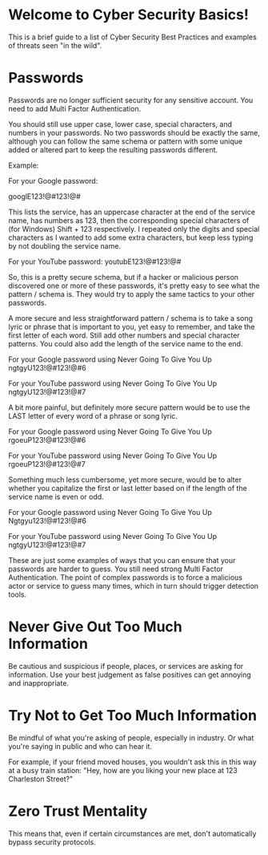 # Welcome to Cyber Security Basics!

This is a brief guide to a list of Cyber Security Best Practices and examples of threats seen "in the wild".

# Passwords

Passwords are no longer sufficient security for any sensitive account. You need to add Multi Factor 
Authentication. 

You should still use upper case, lower case, special characters, and numbers in your passwords. No two 
passwords should be exactly the same, although you can follow the same schema or pattern with some 
unique added or altered part to keep the resulting passwords different.

Example:

For your Google password:

googlE123!@#123!@#

This lists the service, has an uppercase character at the end of the service name, has numbers as 123,
then the corresponding special characters of (for Windows) Shift + 123 respectively. I repeated only 
the digits and special characters as I wanted to add some extra characters, but keep less typing by
not doubling the service name. 

For your YouTube password:
youtubE123!@#123!@#

So, this is a pretty secure schema, but if a hacker or malicious person discovered one or more of these
passwords, it's pretty easy to see what the pattern / schema is. They would try to apply the same tactics
to your other passwords. 

A more secure and less straightforward pattern / schema is to take a song lyric or phrase that is 
important to you, yet easy to remember, and take the first letter of each word. Still add other numbers
and special character patterns. You could also add the length of the service name to the end. 

For your Google password using Never Going To Give You Up
ngtgyU123!@#123!@#6


For your YouTube password using Never Going To Give You Up
ngtgyU123!@#123!@#7

A bit more painful, but definitely more secure pattern would be to use the LAST letter of every word
of a phrase or song lyric.

For your Google password using Never Going To Give You Up
rgoeuP123!@#123!@#6


For your YouTube password using Never Going To Give You Up
rgoeuP123!@#123!@#7

Something much less cumbersome, yet more secure, would be to alter whether you capitalize the first 
or last letter based on if the length of the service name is even or odd. 

For your Google password using Never Going To Give You Up
Ngtgyu123!@#123!@#6


For your YouTube password using Never Going To Give You Up
ngtgyU123!@#123!@#7

These are just some examples of ways that you can ensure that your passwords are harder to guess. You
still need strong Multi Factor Authentication. The point of complex passwords is to force a malicious
actor or service to guess many times, which in turn should trigger detection tools. 


# Never Give Out Too Much Information 

Be cautious and suspicious if people, places, or services are asking for information. Use your best
judgement as false positives can get annoying and inappropriate. 

# Try Not to Get Too Much Information 

Be mindful of what you're asking of people, especially in industry. Or what you're saying in public
and who can hear it. 

For example, if your friend moved houses, you wouldn't ask this in this way at a busy train station:
"Hey, how are you liking your new place at 123 Charleston Street?"

# Zero Trust Mentality

This means that, even if certain circumstances are met, don't automatically bypass security protocols. 

